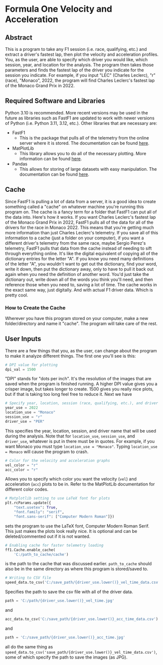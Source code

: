 # Formula One Velocity and Acceleration

## Abstract

This is a program to take any F1 session (i.e. race, qualifying, etc.) and extract a driver's fastest lap, then plot the velocity and acceleration profiles. You, as the user, are able to specify which driver you would like, which session, year, and location for the analysis. The program then takes those parameters and finds the fastest lap of the driver you indicate for the session you indicate. For example, if you input "LEC" (Charles Leclerc), "r" (race), "Monaco", 2022, the program will find Charles Leclerc's fastest lap of the Monaco Grand Prix in 2022.

## Required Software and Libraries

Python 3.10 is recommended. More recent versions may be used in the future as libraries such as FastF1 are updated to work with newer versions of Python (i.e. Python 3.11, 3.12, etc.). Other libraries that are necessary are:

* FastF1
  * This is the package that pulls all of the telemetry from the online server where it is stored. The documentation can be found [here](https://theoehrly.github.io/Fast-F1/).
* MatPlotLib
  * This library allows you to do all of the necessary plotting. More information can be found [here](https://matplotlib.org/).
* Pandas
  * This allows for storing of large datasets with easy manipulation. The documentation can be found [here](https://pandas.pydata.org/docs/).

## Cache

Since FastF1 is pulling a lot of data from a server, it is a good idea to create something called a "cache" on whatever machine you're running this program on. The cache is a fancy term for a folder that FastF1 can put all of the data into. Here's how it works. If you want Charles Leclerc's fastest lap of the Monaco Grand Prix in 2022, FastF1 pulls all of the data for all of the drivers for the race in Monaco 2022. This means that you're getting much more information than just Charles Leclerc's telemetry. If you save all of this information to a cache (just a folder on your computer), if you want a different driver's telemetry from the same race, maybe Sergio Perez's telemetry, FastF1 pulls that data from the cache instead of needing to sift through everything online. It's like the digital equivalent of copying all of the dictionary entries for the letter "A". If you know you need many definitions of the letter "A", you wouldn't want to get out the dictionary, find your word, write it down, then put the dictionary away, only to have to pull it back out again when you need the definition of another word. You'd just take the dictionary out, write down all of the words you think you'll need, and then reference those when you need to, saving a lot of time. The cache works in the exact same way, just digitally. And with actual F1 driver data. Which is pretty cool.

### How to Create the Cache

Wherever you have this program stored on your computer, make a new folder/directory and name it "cache". The program will take care of the rest.

## User Inputs

There are a few things that you, as the user, can change about the program to make it analyze different things. The first one you'll see is this:

```python
# DPI value for plotting
dpi_val = 1500
```

"DPI" stands for "dots per inch". It's the resolution of the images that are saved when the program is finished running. A higher DPI value gives you a crisper image, but takes longer to create. 1500 gives you really nice plots, but if that is taking too long feel free to reduce it. Next we have

```python
# Specify year, location, session (race, qualifying, etc.), and driver name
year_use = 2022
location_use = "Monaco"
session_use = "r"
driver_use = "PER"
```

This specifies the year, location, session, and driver name that will be used during the analysis. Note that for `location_use`, `session_use`, and `driver_use`, whatever is put in there must be in quotes. For example, if you want Monaco you must type `location_use = "Monaco"`. Typing `location_use = Monaco` will cause the program to crash.

```python
# Color for the velocity and acceleration graphs
vel_color = "r"
acc_color = "r"
```

Allows you to specify which color you want the velocity (`vel`) and acceleration (`acc`) plots to be in. Refer to the MatPlotLib documentation for different color codes.

```python
# Matplotlib setting to use LaTeX font for plots
plt.rcParams.update({
    "text.usetex": True,
    "font.family": "serif",
    "font.sans-serif": ["Computer Modern Roman"]})
```

sets the program to use the LaTeX font, Computer Modern Roman Serif. This just makes the plots look really nice. It is optional and can be deleted/commented out if it is not wanted.

```python
# Enabling cache for faster telemetry loading
ff1.Cache.enable_cache(
    'C:/path_to_cache/cache')
```

is the path to the cache that was discussed earlier. `path_to_cache` should also be in the same directory as where this program is stored/saved to.

```python
# Writing to CSV file
speed_data.to_csv('C:/save_path/{driver_use.lower()}_vel_time_data.csv')
```

Specifies the path to save the csv file with all of the driver data.

```python
path = 'C:/path/{driver_use.lower()}_vel_time.jpg'
```

and

```python
acc_data.to_csv('C:/save_path/{driver_use.lower()}_acc_time_data.csv')
```

and

```python
path = 'C:/save_path/{driver_use.lower()}_acc_time.jpg'
```

all do the same thing as `speed_data.to_csv('save_path/{driver_use.lower()}_vel_time_data.csv')`, some of which specify the path to save the images (as JPG).
